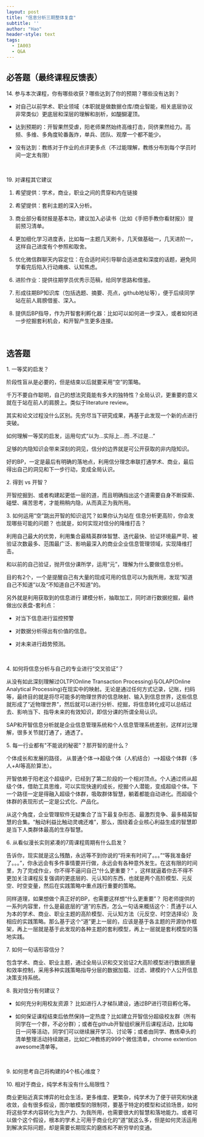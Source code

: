 ```yaml
---
layout: post
title: "信息分析三期整体复盘"
subtitle: ''
author: "Hao"
header-style: text
tags:
  - IA003  
  - Q&A
---
```




## 必答题（最终课程反馈表）

14\. 参与本次课程，你有哪些收获？哪些达到了你的预期？哪些没有达到？

- 对自己以前学术、职业领域（本职就是做数据仓库/商业智能，相关底层协议非常类似）更底层和深层的理解和剖析，如醍醐灌顶。

- 达到预期的：开智果然受虐，阳老师果然始终高维打击，同侪果然给力。高频、多维、多角度轮番轰炸，单兵、团队、观摩一个都不能少。

- 没有达到：教练对于作业的点评更多点（不过能理解，教练分布到每个学员时间一定太有限）
<br/>

19\. 对课程其它建议

1. 希望提供：学术，商业，职业之间的贯穿和内在链接

2. 希望提供：套利主题的深入分析。

3. 商业部分看财报是基本功，建议加入必读书（比如《手把手教你看财报》）提前预习清单。

4. 更加细化学习进度表，比如每一主题几天刷卡，几天做基础一，几天进阶一，这样自己进度有个参照和取舍。

5. 优化微信群聊天内容定位：在合适时间引导聊合适进度和深度的话题，避免同学看完后陷入行动瘫痪、认知焦虑。

6. 进阶作业：提供往期学员优秀示范稿，给同学思路和借鉴。

7. 形成往期BP知识库（包括选题、摘要、亮点，github地址等），便于后续同学站在前人肩膀借鉴、深入。

8. 提供后BP指导，作为开智套利孵化器：比如可以如何进一步深入，或者如何进一步挖掘套利机会，和开智产生更多连接。 
<br/>

## 选答题

1\. 一等奖的启发？

阶段性盲从是必要的，但是结束以后就要采用“空”的策略。

千万不要自作聪明，自己的想法究竟能有多大的独特性？全局认识，更重要的意义就在于站在前人的肩膀上。类似于literature review。

其实和论文过程没什么区别。先穷尽当下研究成果，再基于此发现一个新的点进行突破。

如何理解一等奖的启发，运用句式“以为...实际上...而..不过是...”

足够的内隐知识会带来深刻的洞见，信分的边界就是可公开获取的非内隐知识。

好的BP，一定是最后有明确的落地点，利用信分理念串联打通学术、商业，最后得出自己的洞见和下一步行动，变成全局认识。
</br>

2\. 得到 vs 开智？

开智挖掘到、或者构建起更低一层的道，而且明确指出这个道需要自身不断探索、碰壁、痛苦思考，才能稍稍内隐，从而真正为我所用。
</br>

3\. 如何运用“空”跳出开智的知识诅咒？如果你认为站在 信息分析更高阶，你会发现哪些可能的问题？ 也就是，如何实现对信分的降维打击？

利用自己最大的优势，利用集合最精英群体智慧、迭代最快、验证环境最严苛、被验证次数最多、范围最广泛、影响最深入的商业企业信息管理领域，实现降维打击。

和以前的自己验证，抛开信分课所学，运用“元”，理解为什么要做信息分析。

目的有2个，一个是提醒自己有大量的现成可用的信息可以为我所用，发现“知道自己不知道”以及“不知道自己不知道”的。

另外就是利用获取到的信息进行 建模分析，抽取加工，同时进行数据挖掘，最终做出仪表盘-套利点：

- 对当下信息进行监控预警

- 对数据分析得出有价值的信息。

- 对未来进行趋势预测。
</br>

4\. 如何将信息分析与自己的专业进行“交叉验证”？

从没有如此深刻理解过OLTP(Online Transaction Processing)与OLAP(Online Analytical Processing)在现实中的映射。无论是通过任何方式记录，记账，扫码等，最终目的就是将尽可能多的物理世界的信息映射、输入到信息世界，这些信息就形成了“近物理世界”，然后就可以进行分析、挖掘，将信息转化成可以总结过去、影响当下、指导未来的有效知识，即信分课的所谓全局认识。

SAP和开智信息分析就是企业信息管理系统和个人信息管理系统差别，这样对比理解，很多关节就打通了，通透了。
</br>

5\. 每一行业都有"不能说的秘密"？那开智的是什么？

个体成长和发展的路径， 从普通个体-->超级个体（人机结合）-->超级个体群（多人+AI等高阶算法）。

开智依赖于阳老这个超级IP，已经到了第二阶段的一个相对顶点。个人通过师从超级个体，借助工具思维，可以实现快速的成长，挖掘个人潜能，变成超级个体。下一个路径一定是得融入超级个体群，吸取群体智慧，躺着都能自动进化。而超级个体群的表现形式一定是公式化、产品化。

从这个角度，企业管理软件无疑集合了当下最复杂形态、最激烈竞争、最多精英智慧的合集。“触动利益比触动灵魂还难”，那么，围绕着企业核心利益生成的智慧即是当下人类群体最高的生存智慧。
</br>

6\. 从看似漫长实则紧凑的7周课程周期有什么启发？

告诉你，现实就是这么残酷，永远等不到你说的“将来有时间了。。。”“等我准备好了。。。”，你永远会有多件事情要并行做，永远会有各种意外发生。在这有限的时间里，为了完成作业，你不得不逼问自己“什么更重要？” ，这样就逼着你去不得不更加关注课程反复强调的更底层的、元认知的东西，也就是两个高阶模型、元反空、时空变量，然后在实践策略中重点践行重要的策略。

同样道理，如果想做个真正好的BP，也需要这样想“什么更重要”？ 阳老师提供的一系列内容里，什么是最底层的“道”的东西，怎么一句话来概括这个：贯通于以人为本的学术、商业、职业主题的高阶模型、元认知方法（元反空、时空选择论）及相应的实践策略。那么基于这个“道”更上一层的，应该是基于各主题的开源协作框架，再上一层就是基于此发现的各种主题的套利模型，再上一层就是套利模型的落地实践。
</br>

7\. 如何一句话形容信分？

包含学术、商业、职业主题，通过全局认识和交叉验证2大高阶模型进行数据质量和效率控制，采用多种实践策略指导分层的数据加载、过滤、建模的个人公开信息决策支持系统。
</br>

8\. 我对信分有何建议？

- 如何充分利用校友资源？ 比如进行人才梯队建设，通过BP进行项目孵化等。

- 如何保证课程结束后依然保持一定热度？比如建立开智信分超级校友群（所有同学在一个群，不必分群）；或者在github开智组织展开后课程活动，比如每日一问等活动，同学们可以继续展开学习、讨论等；或者由同学、教练牵头的清单整理活动持续跟进，比如仁冲教练的999个微信清单，chrome extention awesome清单等。
</br>

9\. 如何思考自己将构建的4个核心维度？
</br>

10\. 相对于商业，纯学术有没有什么局限性？

商业更贴近真实博弈的社会生活，更多维度、更繁杂，纯学术为了便于研究和快速收敛，会有很多假设，图尔敏模型的限制项，要基于特定的模型和试验场景，如何将这些学术内容转化为生产力、为我所用，也需要很大的智慧和落地能力。或者可以做个这个假设，根本的学术上可用于商业化的“道”就这么多，但是如何灵活运用到解决实际问题，却是需要长期现实的磨炼和不断穷举的变通。
